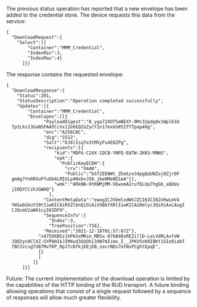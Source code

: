 
The previous status operation has reported that a new envelope has been added to
the credential store. The device requests this data from the service:


~~~~
{
  "DownloadRequest":{
    "Select":[{
        "Container":"MMM_Credential",
        "IndexMin":3,
        "IndexMax":4}
      ]}}
~~~~


The response contains the requested envelope:


~~~~
{
  "DownloadResponse":{
    "Status":201,
    "StatusDescription":"Operation completed successfully",
    "Updates":[{
        "Container":"MMM_Credential",
        "Envelopes":[[{
              "PayloadDigest":"8_yga72XOTSmNEXY-0Mc32pdg8x1Wplb1b
  TptLks13GaNSPAAYCcVx1Ze6EQZoZycY2n17exkh85IfYTpap40g",
              "enc":"A256CBC",
              "dig":"S512",
              "Salt":"DJ6lIsq7e3tMVyFu4E8ZPg",
              "recipients":[{
                  "kid":"MDF6-C24X-IQCB-YNPQ-EATW-2KKU-MNNS",
                  "epk":{
                    "PublicKeyECDH":{
                      "crv":"X448",
                      "Public":"bSf2EEWWt_Zhekzo34pgQaUNZoj0ZjrOF
  gmAg7Yn6RGuPfuGb4LMIULp4NxbvJ5A_jbe0Me0D1eA"}},
                  "wmk":"ARkNN-OtKWMjMM-VEwxmA2rufELUp7hgGb_aQOUu
  jIOQYCCzhJGWHQ"}
                ],
              "ContentMetaData":"ewogICJVbmlxdWVJZCI6ICI6ZnRwLmV4
  YW1wbGUuY29tIiwKICAiRXZlbnQiOiAiVXBkYXRlIiwKICAiRmlyc3QiOiAxLAogI
  CJQcmV2aW91cyI6IDF9",
              "SequenceInfo":{
                "Index":3,
                "TreePosition":716},
              "Received":"2021-12-18T01:57:07Z"},
            "x4759XBSz1hP6XxMRsn_MBSx-07kB40zREZillD-LeLVdRLAvtVW
  JQO2ys9ClXZ-GYPbH1kJIM4ud3GUOhi3XW7mIimo_I__JPKV5sK0IBKt1GIo9iabT
  fBCVzcsgTd87MvTKP_RpJ7cDfkjEEjEB_zecrNQs7otNsPCghtEpqE",
            {}
            ]
          ]}
      ]}}
~~~~


Future: The current implementation of the download operation is limited by the
capabilities of the HTTP binding of the RUD transport. A future binding allowing 
operations that consist of a single request followed by a sequence of responses 
will allow much greater flexibility.

